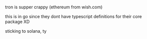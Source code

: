 tron is supper crappy (ethereum from wish.com)

this is in go since they dont have typescript definitions for their core
package XD

sticking to solana, ty
